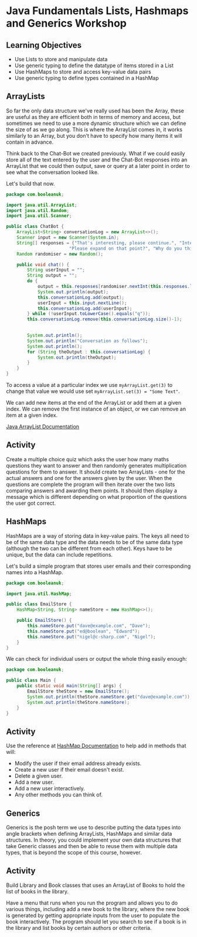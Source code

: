 # Java Fundamentals Lists, Hashmaps and Generics Workshop

## Learning Objectives
- Use Lists to store and manipulate data
- Use generic typing to define the datatype of items stored in a List
- Use HashMaps to store and access key-value data pairs
- Use generic typing to define types contained in a HashMap

## ArrayLists

So far the only data structure we've really used has been the Array, these are useful as they are efficient both in terms of memory and access, but sometimes we need to use a more dynamic structure which we can define the size of as we go along. This is where the ArrayList comes in, it works similarly to an Array, but you don't have to specify how many items it will contain in advance.

Think back to the Chat-Bot we created previously. What if we could easily store all of the text entered by the user and the Chat-Bot responses into an ArrayList that we could then output, save or query at a later point in order to see what the conversation looked like.

Let's build that now.

```java
package com.booleanuk;

import java.util.ArrayList;
import java.util.Random;
import java.util.Scanner;

public class ChatBot {
    ArrayList<String> conversationLog = new ArrayList<>();
    Scanner input = new Scanner(System.in);
    String[] responses = {"That's interesting, please continue.", "Interesting, what makes you think that?",
                        "Please expand on that point?", "Why do you think that?", "Are there any other possibilities?"};
    Random randomiser = new Random();

    public void chat() {
        String userInput = "";
        String output = "";
        do {
            output = this.responses[randomiser.nextInt(this.responses.length)];
            System.out.println(output);
            this.conversationLog.add(output);
            userInput = this.input.nextLine();
            this.conversationLog.add(userInput);
        } while (!userInput.toLowerCase().equals("q"));
        this.conversationLog.remove(this.conversationLog.size()-1);

        
        System.out.println();
        System.out.println("Conversation as follows");
        System.out.println();
        for (String theOutput : this.conversationLog) {
            System.out.println(theOutput);
        }
    }
}
```


To access a value at a particular index we use `myArrayList.get(3)` to change that value we would use set `myArrayList.set(3) = "Some Text"`.

We can add new items at the end of the ArrayList or add them at a given index. We can remove the first instance of an object, or we can remove an item at a given index.

[Java ArrayList Documentation](https://docs.oracle.com/en/java/javase/18/docs/api/java.base/java/util/ArrayList.html)

## Activity

Create a multiple choice quiz which asks the user how many maths questions they want to answer and then randomly generates multiplication questions for them to answer. It should create two ArrayLists - one for the actual answers and one for the answers given by the user. When the questions are complete the program will then iterate over the two lists comparing answers and awarding them points. It should then display a message which is different depending on what proportion of the questions the user got correct.

## HashMaps

HashMaps are a way of storing data in key-value pairs. The keys all need to be of the same data type and the data needs to be of the same data type (although the two can be different from each other). Keys have to be unique, but the data can include repetitions.

Let's build a simple program that stores user emails and their corresponding names into a HashMap.

```java
package com.booleanuk;

import java.util.HashMap;

public class EmailStore {
    HashMap<String, String> nameStore = new HashMap<>();

    public EmailStore() {
        this.nameStore.put("dave@example.com", "Dave");
        this.nameStore.put("ed@boolean", "Edward");
        this.nameStore.put("nigel@c-sharp.com", "Nigel");
    }
}
```

We can check for individual users or output the whole thing easily enough:

```java
package com.booleanuk;

public class Main {
    public static void main(String[] args) {
        EmailStore theStore = new EmailStore();
        System.out.println(theStore.nameStore.get("dave@example.com"));
        System.out.println(theStore.nameStore);
    }
}
```

## Activity

Use the reference at [HashMap Documentation](https://docs.oracle.com/en/java/javase/18/docs/api/java.base/java/util/HashMap.html) to help add in methods that will:

- Modify the user if their email address already exists.
- Create a new user if their email doesn't exist.
- Delete a given user.
- Add a new user.
- Add a new user interactively.
- Any other methods you can think of.


## Generics

Generics is the posh term we use to describe putting the data types into angle brackets when defining ArrayLists, HashMaps and similar data structures. In theory, you could implement your own data structures that take Generic classes and then be able to reuse them with multiple data types, that is beyond the scope of this course, however.

## Activity

Build Library and Book classes that uses an ArrayList of Books to hold the list of books in the library.

Have a menu that runs when you run the program and allows you to do various things, including add a new book to the library, where the new book is generated by getting appropriate inputs from the user to populate the book interactively. The program should let you search to see if a book is in the library and list books by certain authors or other criteria.
